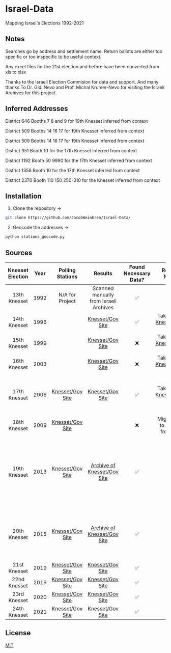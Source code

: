 # Israel-Data

Mapping Israel's Elections 1992-2021

## Notes

Searches go by address and settlement name. Return ballots are either too specific or too inspecific to be useful context.


Any excel files for the 21st election and before have been converted from xls to xlsx

Thanks to the Israeli Election Commision for data and support. And many thanks To Dr. Gidi Nevo and Prof. Michal Krumer-Nevo for visiting the Israeli Archives for this project. 

## Inferred Addresses
District 646 Booths 7 8 and 9 for 19th Knesset inferred from context

District 509 Booths 14 16 17 for 19th Knesset inferred from context

District 509 Booths 14 16 17 for 19th Knesset inferred from context

District 351 Booth 10 for the 17th Knesset inferred from context

District 1192 Booth 50 9990 for the 17th Knesset inferred from context

District 1358 Booth 10 for the 17th Knesset inferred from context

District 2370 Booth 110 150 250-310 for the Knesset inferred from context

## Installation

1. Clone the repository →

```bash
git clone https://github.com/JacobWeinbren/Israel-Data/
```

2. Geocode the addresses →

```bash
python stations_geocode.py
```

## Sources

Knesset Election | Year | Polling Stations | Results | Found Necessary Data? | Results Notes | Station Notes | Geocoding Method | 
| :------------: | :--: | :--------------: | :-----: | :-------------------: | :-----------: |  :----------: | :--------------: | 
| 13th Knesset | 1992 | N/A for Project | Scanned manually from Israeli Archives | ✅ | | Transcription required |
| 14th Knesset | 1996 | | [Knesset/Gov Site](https://bechirot24.bechirot.gov.il/election/Documents/%D7%91%D7%97%D7%99%D7%A8%D7%95%D7%AA%20%D7%A7%D7%95%D7%93%D7%9E%D7%95%D7%AA/results_14.xls) | ✅ | Taken from [Knesset/Gov Site](https://bechirot24.bechirot.gov.il/election/Pages/PreviousElection.aspx) |  Stations on same file as results | 
| 15th Knesset | 1999 | | [Knesset/Gov Site](https://bechirot24.bechirot.gov.il/election/Documents/%D7%91%D7%97%D7%99%D7%A8%D7%95%D7%AA%20%D7%A7%D7%95%D7%93%D7%9E%D7%95%D7%AA/results_15.xls) | ❌ | Taken from [Knesset/Gov Site](https://bechirot24.bechirot.gov.il/election/Pages/PreviousElection.aspx) | |
| 16th Knesset | 2003 | | [Knesset/Gov Site](https://bechirot24.bechirot.gov.il/election/Documents/%D7%91%D7%97%D7%99%D7%A8%D7%95%D7%AA%20%D7%A7%D7%95%D7%93%D7%9E%D7%95%D7%AA/results_16.xls) | ❌ | Taken from [Knesset/Gov Site](https://bechirot24.bechirot.gov.il/election/Pages/PreviousElection.aspx) | |
| 17th Knesset | 2006 | [Knesset/Gov Site](https://www.gov.il/apps/elections/elections-knesset-17/heb/results/Main_Results.html) | [Knesset/Gov Site](https://bechirot24.bechirot.gov.il/election/Documents/%D7%91%D7%97%D7%99%D7%A8%D7%95%D7%AA%20%D7%A7%D7%95%D7%93%D7%9E%D7%95%D7%AA/results_17.xls) | ✅ | Taken from [Knesset/Gov Site](https://bechirot24.bechirot.gov.il/election/Pages/PreviousElection.aspx) |  Stations on same file as results, but merged with file of district codes |
| 18th Knesset | 2009 | [Knesset/Gov Site](https://www.gov.il/apps/elections/elections-knesset-18/heb/results/main_results-2.html) | | ❌ |  Might need to scrape from site |
| 19th Knesset | 2013 | [Knesset/Gov Site](https://www.gov.il/apps/elections/elections-knesset-19/heb/about/AllStations.pdf) | [Archive of Knesset/Gov Site](http://web.archive.org/web/20130219021654/https://www.votes-19.gov.il/ballotresults) | ✅ | | Stations taken from [Knesset/Gov Site](https://www.gov.il/apps/elections/elections-knesset-19/heb/about/AboutIndex.html), then run through [Adobe](https://www.adobe.com/uk/acrobat/online/pdf-to-word.html) and processed through [docx2csv](https://github.com/ivbeg/docx2csv) and then merge.py | ArcGIS
| 20th Knesset | 2015 | [Knesset/Gov Site](https://www.bechirot20.gov.il/election/Kneset20/Pages/BallotsList.aspx) | [Archive of Knesset/Gov Site](http://web.archive.org/web/20150906153312/http://www.votes20.gov.il/) | ✅ | | Copied and pasted spreadsheet from notebook to prevent processing errors | ArcGIS | 
| 21st Knesset | 2019 | [Knesset/Gov Site](https://bechirot21.bechirot.gov.il/election/Kneset20/Pages/BallotsList.aspx) | [Knesset/Gov Site](https://votes21.bechirot.gov.il/) | ✅ | | | ArcGIS | 
| 22nd Knesset | 2019 | [Knesset/Gov Site](https://bechirot22.bechirot.gov.il/election/Kneset20/Pages/BallotsList.aspx) | [Knesset/Gov Site](https://votes22.bechirot.gov.il/) | ✅ | | | ArcGIS |
| 23rd Knesset | 2020 | [Knesset/Gov Site](https://bechirot23.bechirot.gov.il/election/Kneset20/Pages/BallotsList.aspx) | [Knesset/Gov Site](https://votes23.bechirot.gov.il/) | ✅ | | | ArcGIS |
| 24th Knesset | 2021 | [Knesset/Gov Site](https://bechirot24.bechirot.gov.il/election/Kneset24/Pages/BallotsList.aspx) | [Knesset/Gov Site](https://votes24.bechirot.gov.il/) | ✅ | | | ArcGIS |

## License
[MIT](https://choosealicense.com/licenses/mit/)
